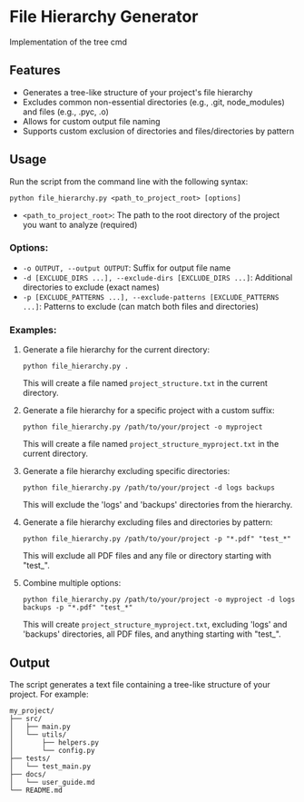 # File Hierarchy Generator

Implementation of the tree cmd

## Features

- Generates a tree-like structure of your project's file hierarchy
- Excludes common non-essential directories (e.g., .git, node_modules) and files (e.g., .pyc, .o)
- Allows for custom output file naming
- Supports custom exclusion of directories and files/directories by pattern

## Usage

Run the script from the command line with the following syntax:

```
python file_hierarchy.py <path_to_project_root> [options]
```

- `<path_to_project_root>`: The path to the root directory of the project you want to analyze (required)

### Options:

- `-o OUTPUT, --output OUTPUT`: Suffix for output file name
- `-d [EXCLUDE_DIRS ...], --exclude-dirs [EXCLUDE_DIRS ...]`: Additional directories to exclude (exact names)
- `-p [EXCLUDE_PATTERNS ...], --exclude-patterns [EXCLUDE_PATTERNS ...]`: Patterns to exclude (can match both files and directories)

### Examples:

1. Generate a file hierarchy for the current directory:
   ```
   python file_hierarchy.py .
   ```
   This will create a file named `project_structure.txt` in the current directory.

2. Generate a file hierarchy for a specific project with a custom suffix:
   ```
   python file_hierarchy.py /path/to/your/project -o myproject
   ```
   This will create a file named `project_structure_myproject.txt` in the current directory.

3. Generate a file hierarchy excluding specific directories:
   ```
   python file_hierarchy.py /path/to/your/project -d logs backups
   ```
   This will exclude the 'logs' and 'backups' directories from the hierarchy.

4. Generate a file hierarchy excluding files and directories by pattern:
   ```
   python file_hierarchy.py /path/to/your/project -p "*.pdf" "test_*"
   ```
   This will exclude all PDF files and any file or directory starting with "test_".

5. Combine multiple options:
   ```
   python file_hierarchy.py /path/to/your/project -o myproject -d logs backups -p "*.pdf" "test_*"
   ```
   This will create `project_structure_myproject.txt`, excluding 'logs' and 'backups' directories, all PDF files, and anything starting with "test_".

## Output

The script generates a text file containing a tree-like structure of your project. For example:

```
my_project/
├── src/
│   ├── main.py
│   └── utils/
│       ├── helpers.py
│       └── config.py
├── tests/
│   └── test_main.py
├── docs/
│   └── user_guide.md
└── README.md
```
